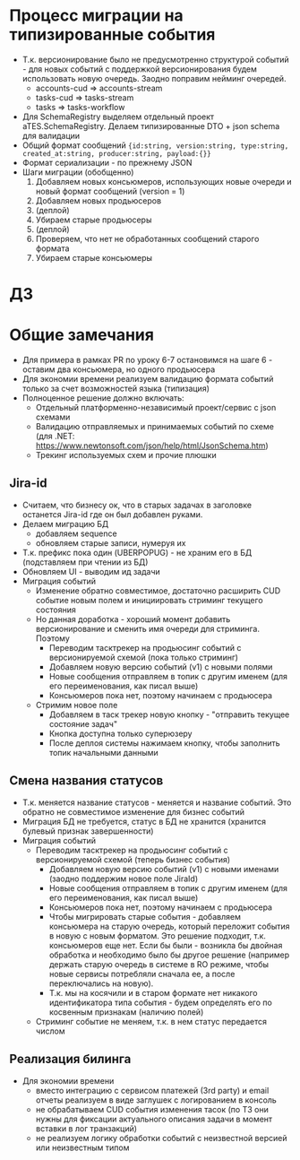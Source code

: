 # Процесс миграции на типизированные события
* Т.к. версионирование было не предусмотренно структурой событий - для новых событий с поддержкой версионирования будем использовать новую очередь. Заодно поправим нейминг очередей.
  * accounts-cud => accounts-stream
  * tasks-cud => tasks-stream
  * tasks => tasks-workflow
* Для SchemaRegistry выделяем отдельный проект aTES.SchemaRegistry. Делаем типизированные DTO + json schema для валидации
* Общий формат сообщений `{id:string, version:string, type:string, created_at:string, producer:string, payload:{}}`
* Формат сериализации - по прежнему JSON
* Шаги миграции (обобщенно)
  1. Добавляем новых консьюмеров, использующих новые очереди и новый формат сообщений (version = 1)
  2. Добавляем новых продьюсеров
  3. (деплой)
  4. Убираем старые продьюсеры
  5. (деплой)
  6. Проверяем, что нет не обработанных сообщений старого формата
  7. Убираем старые консьюмеры

# ДЗ
# Общие замечания
* Для примера в рамках PR по уроку 6-7 остановимся на шаге 6 - оставим два консьюмера, но одного продьюсера
* Для экономии времени реализуем валидацию формата событий только за счет возможностей языка (типизация)
* Полноценное решение должно включать: 
  * Отдельный платформенно-независимый проект/сервис с json схемами
  * Валидацию отправляемых и принимаемых событий по схеме (для .NET: https://www.newtonsoft.com/json/help/html/JsonSchema.htm)
  * Трекинг используемых схем и прочие плюшки

## Jira-id
* Считаем, что бизнесу ок, что в старых задачах в заголовке останется Jira-id где он был добавлен руками.
* Делаем миграцию БД
  * добавляем sequence
  * обновляем старые записи, нумеруя их
* Т.к. префикс пока один (UBERPOPUG) - не храним его в БД (подставляем при чтении из БД)
* Обновляем UI - выводим ид задачи
* Миграция событий
  * Изменение обратно совместимое, достаточно расширить CUD событие новым полем и инициировать стриминг текущего состояния
  * Но данная доработка - хороший момент добавить версионирование и сменить имя очереди для стриминга. Поэтому
    * Переводим тасктрекер на продьюсинг событий с версионируемой схемой (пока только стриминг)
    * Добавляем новую версию событий (v1) с новыми полями
    * Новые сообщения отправляем в топик с другим именем (для его переименования, как писал выше)
    * Консьюмеров пока нет, поэтому начинаем с продьюсера    
   * Стримим новое поле
     * Добавляем в таск трекер новую кнопку - "отправить текущее состояние задач"
     * Кнопка доступна только суперюзеру
     * После деплоя системы нажимаем кнопку, чтобы заполнить топик начальными данными
## Смена названия статусов
* Т.к. меняется название статусов - меняется и название событий. Это обратно не совместимое изменение для бизнес событий
* Миграция БД не требуется, статус в БД не хранится (хранится булевый признак завершенности)
* Миграция событий
  * Переводим тасктрекер на продьюсинг событий с версионируемой схемой (теперь бизнес события)
    * Добавляем новую версию событий (v1) с новыми именами (заодно поддержим новое поле JiraId)
    * Новые сообщения отправляем в топик с другим именем (для его переименования, как писал выше)
    * Консьюмеров пока нет, поэтому начинаем с продьюсера 
    * Чтобы мигрировать старые события - добавляем консьюмера на старую очередь, который переложит события в новую с новым форматом. Это решение подходит, т.к. консьюмеров еще нет. Если бы были - возникла бы двойная обработка и необходимо было бы другое решение (например держать старую очередь в системе в RO режиме, чтобы новые сервисы потребляли сначала ее, а после переключались на новую).
    * Т.к. мы на косячили и в старом формате нет никакого идентификатора типа события - будем определять его по косвенным признакам (наличию полей)        
  * Стриминг событие не меняем, т.к. в нем статус передается числом
## Реализация билинга
* Для экономии времени
  * вместо интеграцию с сервисом платежей (3rd party) и email отчеты реализуем в виде заглушек с логированием в консоль
  * не обрабатываем CUD события изменения тасок (по ТЗ они нужны для фиксации актуального описания задачи в момент вставки в лог транзакций)
  * не реализуем логику обработки событий с неизвестной версией или неизвестным типом